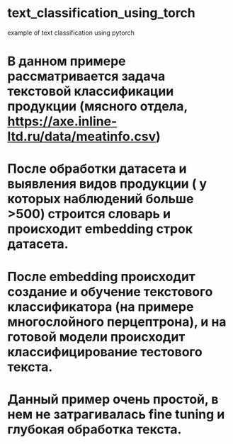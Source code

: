 # text_classification_using_torch
example of text classification using pytorch
# В данном примере рассматривается задача текстовой классификации продукции (мясного отдела, https://axe.inline-ltd.ru/data/meatinfo.csv)
# После обработки датасета и выявления видов продукции ( у которых наблюдений больше >500) строится словарь и происходит embedding строк датасета.
# После embedding происходит создание и обучение текстового классификатора (на примере многослойного перцептрона), и на готовой модели происходит классифицирование тестового текста.
# Данный пример очень простой, в нем не затрагивалась fine tuning и глубокая обработка текста.
